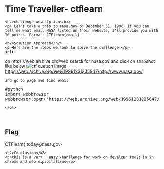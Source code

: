 
<!DOCTYPE html>
<html>

<body>
    <h1>Time Traveller- ctflearn</h1>

    <h2>Challenge Description</h2>
    <p> Let's take a trip to nasa.gov on December 31, 1996. If you can tell me what email NASA listed on their website, I'll provide you with 10 points. Format: CTFlearn{email}
 
</p>
 
    <h2>Solution Approach</h2>
    <p>Here are the steps we took to solve the challenge:</p>
    <ol>
on https://web.archive.org/web 
search for nasa.gov and click on snapshot like below
 <img src=" https://cybersecctf.github.io/blog/2024/practice/ctflearn/TimeTraveller/internetarchive.png" alt="ctf quetion image" class="inline"/>
        https://web.archive.org/web/19961231235847/http://www.nasa.gov/
       
    and go to page and find email
<pre >
#python
import webbrowser
webbrowser.open('https://web.archive.org/web/19961231235847/http://www.nasa.gov/', new=2)
</pre>
    </ol>
<br>
    <h2>Flag</h2>
    <p class="flag">CTFlearn{ today@nasa.gov}
</p>

    <h2>Conclusion</h2>
    <p>this is a very   easy chanllenge for work on develper tools in in chrome and web exploitations</p>
</body>
</html>


